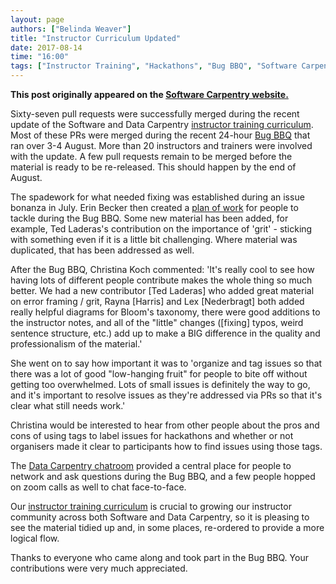 ```yaml
---
layout: page
authors: ["Belinda Weaver"]
title: "Instructor Curriculum Updated"
date: 2017-08-14
time: "16:00"
tags: ["Instructor Training", "Hackathons", "Bug BBQ", "Software Carpentry"]
---
```


<p><b>This post originally appeared on the <a href="https://software-carpentry.org/">Software Carpentry website.</a></b></p>

Sixty-seven pull requests were successfully merged during the recent update of the 
Software and Data Carpentry [instructor training curriculum](http://swcarpentry.github.io/instructor-training/). Most of these PRs 
were merged during the recent 24-hour [Bug BBQ](http://www.datacarpentry.org/blog/bug-bbq/) that ran over 3-4 August. More than 
20 instructors and trainers were involved with the update. A few pull requests remain to be merged before the 
material is ready to be re-released. This should happen by the end of August. 

The spadework for what needed fixing was established during an 
issue bonanza in July. Erin Becker then created a [plan of work](https://github.com/ErinBecker/instructor-training-reorg/issues/45) 
for people to tackle during the Bug BBQ. Some new material has been added, for example, Ted Laderas's contribution on the importance 
of 'grit' - sticking with something even if it is a little bit challenging. Where material was 
duplicated, that has been addressed as well.

After the Bug BBQ, Christina Koch commented: 'It's really cool to see how having lots of different people 
contribute makes the whole thing so much better. We had a new contributor [Ted Laderas] who added great material on 
error framing / grit, Rayna [Harris] and Lex [Nederbragt] both added really helpful diagrams for Bloom's 
taxonomy, there were good additions to the instructor notes, and all of the "little" changes ([fixing] typos, 
weird sentence structure, etc.) add up to make a BIG difference in the quality and professionalism of the material.'

She went on to say how important it was to 'organize and tag issues so that there was a lot of good "low-hanging fruit" 
for people to bite off without getting too overwhelmed. Lots of small issues is definitely the way to go, 
and it's important to resolve issues as they're addressed via PRs so that it's clear what still needs work.' 

Christina would be interested to hear from other people about the pros and cons of using tags to label issues 
for hackathons and whether or not organisers made it clear to participants how to find issues using those tags.

The [Data Carpentry chatroom](https://gitter.im/data-carpentry/Lobby) provided a central place for people to 
network and ask questions during the Bug BBQ, 
and a few people hopped on zoom calls as well to chat face-to-face. 

Our [instructor training curriculum](http://swcarpentry.github.io/instructor-training/) is crucial to 
growing our instructor community across 
both Software and Data Carpentry, so it is pleasing to see the material tidied up and, in some places, re-ordered to provide a more logical flow. 

Thanks to everyone who came along and took part in the Bug BBQ. Your contributions were very much appreciated.
